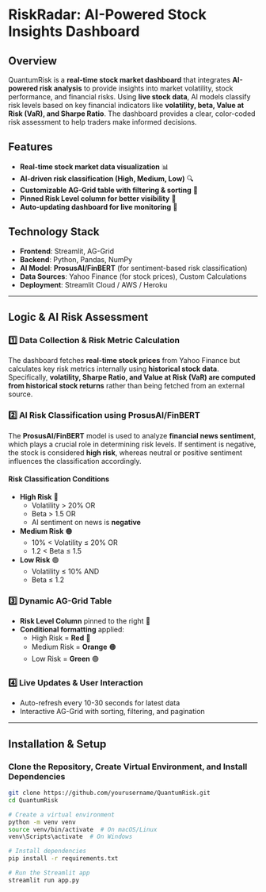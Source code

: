 # RiskRadar: AI-Powered Stock Insights Dashboard

## Overview

QuantumRisk is a **real-time stock market dashboard** that integrates **AI-powered risk analysis** to provide insights into market volatility, stock performance, and financial risks. Using **live stock data**, AI models classify risk levels based on key financial indicators like **volatility, beta, Value at Risk (VaR), and Sharpe Ratio**. The dashboard provides a clear, color-coded risk assessment to help traders make informed decisions.

## Features

- **Real-time stock market data visualization** 📊  
- **AI-driven risk classification (High, Medium, Low)** 🔍  
- **Customizable AG-Grid table with filtering & sorting** 🔧  
- **Pinned Risk Level column for better visibility** 📌  
- **Auto-updating dashboard for live monitoring** 🔄  

## Technology Stack

- **Frontend**: Streamlit, AG-Grid  
- **Backend**: Python, Pandas, NumPy  
- **AI Model**: **ProsusAI/FinBERT** (for sentiment-based risk classification)  
- **Data Sources**: Yahoo Finance (for stock prices), Custom Calculations  
- **Deployment**: Streamlit Cloud / AWS / Heroku  

---

## Logic & AI Risk Assessment

### 1️⃣ **Data Collection & Risk Metric Calculation**

The dashboard fetches **real-time stock prices** from Yahoo Finance but calculates key risk metrics internally using **historical stock data**. Specifically, **volatility, Sharpe Ratio, and Value at Risk (VaR) are computed from historical stock returns** rather than being fetched from an external source.

### 2️⃣ **AI Risk Classification using ProsusAI/FinBERT**

The **ProsusAI/FinBERT** model is used to analyze **financial news sentiment**, which plays a crucial role in determining risk levels. If sentiment is negative, the stock is considered **high risk**, whereas neutral or positive sentiment influences the classification accordingly.

#### **Risk Classification Conditions**
- **High Risk** 🔴  
  - Volatility > 20% OR  
  - Beta > 1.5 OR  
  - AI sentiment on news is **negative**  
- **Medium Risk** 🟠  
  - 10% < Volatility ≤ 20% OR  
  - 1.2 < Beta ≤ 1.5  
- **Low Risk** 🟢  
  - Volatility ≤ 10% AND  
  - Beta ≤ 1.2  

### 3️⃣ **Dynamic AG-Grid Table**

- **Risk Level Column** pinned to the right 📌  
- **Conditional formatting** applied:  
  - High Risk = **Red** 🔴  
  - Medium Risk = **Orange** 🟠  
  - Low Risk = **Green** 🟢  

### 4️⃣ **Live Updates & User Interaction**

- Auto-refresh every 10-30 seconds for latest data  
- Interactive AG-Grid with sorting, filtering, and pagination  

---

## Installation & Setup

### **Clone the Repository, Create Virtual Environment, and Install Dependencies**

```bash
git clone https://github.com/yourusername/QuantumRisk.git
cd QuantumRisk

# Create a virtual environment
python -m venv venv
source venv/bin/activate  # On macOS/Linux
venv\Scripts\activate  # On Windows

# Install dependencies
pip install -r requirements.txt

# Run the Streamlit app
streamlit run app.py
```
